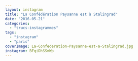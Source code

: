```yaml
---
layout: instagram
title: "La Confédération Paysanne est à Stalingrad"
date: "2016-05-21"
categories: 
  - "trucs-instagrammes"
tags: 
  - "instagram"
  - "paris"
coverImage: La-Confederation-Paysanne-est-a-Stalingrad.jpg
instagram: BFqiDhSSmWp
---
```

